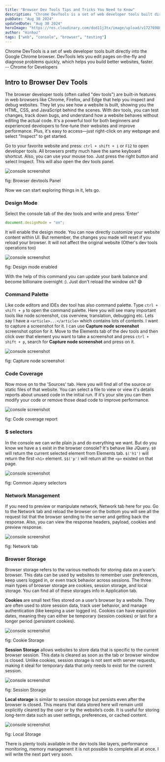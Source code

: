 ```yaml
---
title: "Browser Dev Tools Tips and Tricks You Need to Know"
description: "Chrome DevTools is a set of web developer tools built directly into the Google Chrome browser. DevTools lets you edit pages on-the-fly and diagnose problems quickly, which helps you build better websites, faster."
pubDate: "Aug 30 2024"
updatedDate: "Aug 30 2024"
heroImage: "https://res.cloudinary.com/dod11j3tx/image/upload/v1727698820/banner2_brmrfc.webp"
author: "minhaz"
tags: ["web", "console", "browser", "testing"]
---
```


Chrome DevTools is a set of web developer tools built directly into the Google Chrome browser. DevTools lets you edit pages on-the-fly and diagnose problems quickly, which helps you build better websites, faster.<br>
<span class="text-[15px]">-- Chrome for Developers</span>

## Intro to Browser Dev Tools

The browser developer tools (often called "dev tools") are built-in features in web browsers like Chrome, Firefox, and Edge that help you inspect and debug websites. They let you see how a website is built, showing you the HTML, CSS, and JavaScript behind the scenes. With dev tools, you can test changes, track down bugs, and understand how a website behaves without editing the actual code. It's a powerful tool for both beginners and experienced developers to fine-tune their websites and improve performance. Plus, it's easy to access—just right-click on any webpage and select "Inspect" to get started.

Go to your favorite website and press: `ctrl + shift + i` or `F12` to open developer tools. All browsers pretty much have the same keyboard shortcut. Also, you can use your mouse too. Just press the right button and select Inspect. This will also open the dev tools panel.

<img class="border" src="https://res.cloudinary.com/dod11j3tx/image/upload/v1727676986/console1_mz0pxo.png" alt="console screenshot" />
<p class="text-lg mt-2">fig: Browser devtools Panel</p>

Now we can start exploring things in it, lets go.

### Design Mode

<div class="mb-3 mt-4">Select the console tab of the dev tools and write and press 'Enter' </div>

```js
document.designMode = "on";
```

It will enable the design mode. You can now directly customize your website content within UI. But remember, the changes you made will reset if you reload your browser. It will not affect the original website (Other's dev tools operations too)

<img class="border" src="https://res.cloudinary.com/dod11j3tx/image/upload/v1727678883/code-2_k4b5ex.png" alt="console screenshot" />
<p class="text-lg mt-2">fig: Design mode enabled</p>

With the help of this command you can update your bank balance and become billionaire overnight :). Just don't reload the window ok? 😅

### Command Palette
Like code editors and IDEs dev tool has also command palette. Type `ctrl + shift + p` to open the command palette. Here you will see many important tools like node screenshot, css overview, translation, debugging etc. Lets say I have a `<article>...</article>` which contains lots of contents. I want to capture a screenshot for it. I can use **Capture node screenshot** screenshot option for it. Move to the Elements tab of the dev tools and then click over that element you want to take a screenshot and press `ctrl + shift + p`, search for **Capture node screenshot** and press on it. 

<img class="border" src="https://res.cloudinary.com/dod11j3tx/image/upload/v1727680806/console-3_thamvi.png" alt="console screenshot" />
<p class="text-lg mt-2">fig: Capture node screenshot</p>

### Code Coverage
Now move on to the 'Sources' tab. Here you will find all of the source or static files of that website. You can select a file to view or view it's details reports about unused code in the initial run. If it's your site you can then modify your code or remove those dead code to improve performance.

<img class="border" src="https://res.cloudinary.com/dod11j3tx/image/upload/v1727681868/console-4_td0eya.png" alt="console screenshot" />
<p class="text-lg mt-2">fig: Code coverage report</p>

### $ selectors
In the console we can write plain js and do everything we want. But do you know we have a `$` exist in the browser console? It's behave like JQuery. `$0` will return the current selected element from Elements tab. `$('h1')` will return the first `<h1>` element. `$$('p')` will return all the `<p>` existed on that page.

<img class="border" src="https://res.cloudinary.com/dod11j3tx/image/upload/v1727682743/console-5_uvek0g.png" alt="console screenshot" />
<p class="text-lg mt-2">fig: Common Jquery selectors</p>

### Network Management
If you need to preview or manipulate network, Network tab here for you. Go to the Network tab and reload the browser on the bottom you will see all the request list that the browser sending to the server and getting back the response. Also, you can view the response headers, payload, cookies and preview response.

<img class="border" src="https://res.cloudinary.com/dod11j3tx/image/upload/v1727695169/console-6_cdamfd.png" alt="console screenshot" />
<p class="text-lg mt-2">fig: Network tab</p>

### Browser Storage
Browser storage refers to the various methods for storing data on a user’s browser. This data can be used by websites to remember user preferences, keep users logged in, or even track behavior across sessions. The three main types of browser storage are cookies, session storage, and local storage. You can find all of these storages info in Application tab.

**Cookies** are small text files stored on a user’s browser by a website. They are often used to store session data, track user behavior, and manage authentication (like keeping a user logged in). Cookies can have expiration dates, meaning they can either be temporary (session cookies) or last for a longer period (persistent cookies).

<img class="border" src="https://res.cloudinary.com/dod11j3tx/image/upload/v1727695169/console-6_cdamfd.png" alt="console screenshot" />
<p class="text-lg mt-2">fig: Cookie Storage</p>

**Session Storage** allows websites to store data that is specific to the current browser session. This data is cleared as soon as the tab or browser window is closed. Unlike cookies, session storage is not sent with server requests, making it ideal for temporary data that only needs to exist for the current session.

<img class="border" src="https://res.cloudinary.com/dod11j3tx/image/upload/v1727697150/console-9_jfnsj8.png" alt="console screenshot" />
<p class="text-lg mt-2">fig: Session Storage</p>

**Local storage** is similar to session storage but persists even after the browser is closed. This means that data stored here will remain until explicitly cleared by the user or by the website’s code. It is useful for storing long-term data such as user settings, preferences, or cached content.

<img class="border" src="https://res.cloudinary.com/dod11j3tx/image/upload/v1727696975/console-8_cdhap5.png" alt="console screenshot" />
<p class="text-lg mt-2">fig: Local Storage</p>

There is plenty tools available in the dev tools like layers, performance monitoring, memory management it is not possible to complete all at once. I will write the next part very soon.